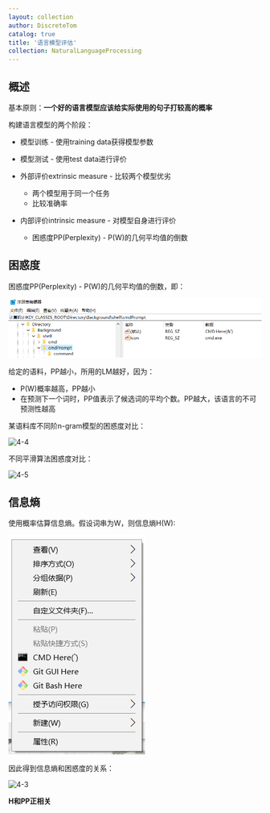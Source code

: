 ```yaml
---
layout: collection
author: DiscreteTom
catalog: true
title: '语言模型评估'
collection: NaturalLanguageProcessing
---
```


## 概述

基本原则：**一个好的语言模型应该给实际使用的句子打较高的概率**

构建语言模型的两个阶段：
- 模型训练 - 使用training data获得模型参数
- 模型测试 - 使用test data进行评价

- 外部评价extrinsic measure - 比较两个模型优劣
  - 两个模型用于同一个任务
  - 比较准确率
- 内部评价intrinsic measure - 对模型自身进行评价
  - 困惑度PP(Perplexity) - P(W)的几何平均值的倒数

## 困惑度

困惑度PP(Perplexity) - P(W)的几何平均值的倒数，即：

![4-1](../img/4-1.png)

给定的语料，PP越小，所用的LM越好，因为：
- P(W)概率越高，PP越小
- 在预测下一个词时，PP值表示了候选词的平均个数。PP越大，该语言的不可预测性越高

某语料库不同阶n-gram模型的困惑度对比：

![4-4](../img/4-4.png)

不同平滑算法困惑度对比：

![4-5](../img/4-5.png)

## 信息熵

使用概率估算信息熵。假设词串为W，则信息熵H(W):

![4-2](../img/4-2.png)

因此得到信息熵和困惑度的关系：

![4-3](../img/4-3.png)

**H和PP正相关**

